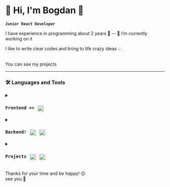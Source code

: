 # 👀 Hi, I'm Bogdan 👋

**`Junior React Developer`**

I have experience in programming about 2 years 🤫 -- 🔭 I’m currently working on it</br>
 
 I like to write clear codes and bring to life crazy ideas 💡.

 </br> You can see my projects

---

### 🛠 Languages and Tools

<details>
 <summary><h3 style="display: flex;"><code>Frontend =></code> <img alt="Java" width="20px" style="padding-right:10px; padding-left:10px;" src="https://cdn.jsdelivr.net/gh/devicons/devicon/icons/react/react-original.svg" />


</h3></summary>
<p>
    Main set React-Redux</br>
    Fetching, and render data, create apps.</br>
    Had practice with:</br>
    <code>react-redux, styled-components, TailWind, socket.io</code>

</br>
</p>
<h3>React</h3>
<p>React-router, reactHooks, Context, LocalStorage, tailwind styles app: todos, posts, async fetches</br>Pagination </br>Authentication</br>validation forms</br>animations</p>
</br>
</br>
<h3>Redux</h3>
<p>Some good experience work with Redux, Redux/toolkit:</br>thunk </br>RTQ</br>Redux/saga</p>
</br>
</br>
<h3>HTML,CSS</h3>
<p>Standart skills about all of this, query breackpoints, validations, animations, open/closeds, adaptive layout, good understanding of HTML semantic.</p>
</br>

</details>
<details>
 <summary><h3 style="display: flex;"><code>Backend!</code> <img alt="Java" width="20px" style="padding-right:10px; padding-left:10px;" src="https://cdn.jsdelivr.net/gh/devicons/devicon/icons/javascript/javascript-original.svg" />
<img width="20px" style="padding-right:10px;" src="https://cdn.jsdelivr.net/gh/devicons/devicon/icons/nodejs/nodejs-original-wordmark.svg" />

</h3></summary>
<p>
    I have experience in creating Rest-API and full CRUD functionality with Node, MongoDB, some knowlenge about mySQL</br></br>
    
    
</p>
<h3>JavaScript</h3>
<code>Good experience work with collections, arrays/object methods.</code>
</br>
</br>

<h3>NodeJs</h3>
<code>Express, mongoose, bcrypt,jwt-tokens, cors, dotenv and another. </code>
</br>
</br>
<h3>MongoDB</h3>
<p>Some practice with it, and with node-mongoose</p>
</br>
<h3>MySql </h3>
<p>Some practice with structure and proecting collections</p>
</br>

</br>
</details>

<details>
 <summary><h3 style="display: flex;"><code>Projects</code> <img alt="Java" width="20px" style="padding-right:10px; padding-left:10px;" src="https://cdn.jsdelivr.net/gh/devicons/devicon/icons/react/react-original.svg" />
<img width="20px" style="padding-right:10px;" src="https://cdn.jsdelivr.net/gh/devicons/devicon/icons/nodejs/nodejs-original-wordmark.svg" />

</h3></summary>
<p>
   I had strong practice with mentor and couple interesting test tasks from different companies 🦾!</br></br>
</p>
<h3>Online-Shop react app</h3>
<code>React/redux-toolkit app with google/firebase auth</code>
<p>
   Use react, redux-toolkit stack, outentication with firebase with google and mail. Tailwind styling.
 <br/>

</p>
</br>
<h3>Star Wars app</h3>
<code>React-redux app about star wars movie</code>
<p>
   Use react, RTQ stack, work with async queries, with json data, render pages. Tailwind styling.
 <br/>
 <br/>
 without-redux:
 <br/>
 <br/>
  redux:
 <br/>
</p>
</br>

<h3>MERN</h3>
<code>Frontend: React-redux, Backend:Node, express, mongoDB </code>
<p>
   MERN, Mongo-Express-React-Node, RTQ stack, I created server on Express with node, hashData, JWT access, refresh tokens, middlewares. Frontend simple pages about authentification.
 <br/>
 <br/>
</p>
</br>

<h3>Render posts</h3>
<p>Page with rendered posts in clear javascript, using just JS :)</p>
<br/>
</br>

</br>
</details>

<br /> 
Thanks for your time and be happy! 😉
</br>see you 🙌
</br>

